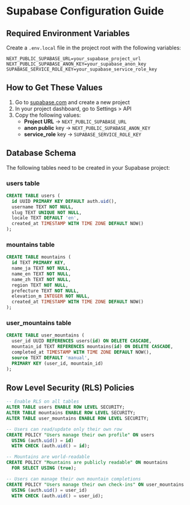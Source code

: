 # Supabase Configuration Guide

## Required Environment Variables

Create a `.env.local` file in the project root with the following variables:

```
NEXT_PUBLIC_SUPABASE_URL=your_supabase_project_url
NEXT_PUBLIC_SUPABASE_ANON_KEY=your_supabase_anon_key
SUPABASE_SERVICE_ROLE_KEY=your_supabase_service_role_key
```

## How to Get These Values

1. Go to [supabase.com](https://supabase.com) and create a new project
2. In your project dashboard, go to Settings > API
3. Copy the following values:
   - **Project URL** → `NEXT_PUBLIC_SUPABASE_URL`
   - **anon public** key → `NEXT_PUBLIC_SUPABASE_ANON_KEY`
   - **service_role** key → `SUPABASE_SERVICE_ROLE_KEY`

## Database Schema

The following tables need to be created in your Supabase project:

### users table
```sql
CREATE TABLE users (
  id UUID PRIMARY KEY DEFAULT auth.uid(),
  username TEXT NOT NULL,
  slug TEXT UNIQUE NOT NULL,
  locale TEXT DEFAULT 'en',
  created_at TIMESTAMP WITH TIME ZONE DEFAULT NOW()
);
```

### mountains table
```sql
CREATE TABLE mountains (
  id TEXT PRIMARY KEY,
  name_ja TEXT NOT NULL,
  name_en TEXT NOT NULL,
  name_zh TEXT NOT NULL,
  region TEXT NOT NULL,
  prefecture TEXT NOT NULL,
  elevation_m INTEGER NOT NULL,
  created_at TIMESTAMP WITH TIME ZONE DEFAULT NOW()
);
```

### user_mountains table
```sql
CREATE TABLE user_mountains (
  user_id UUID REFERENCES users(id) ON DELETE CASCADE,
  mountain_id TEXT REFERENCES mountains(id) ON DELETE CASCADE,
  completed_at TIMESTAMP WITH TIME ZONE DEFAULT NOW(),
  source TEXT DEFAULT 'manual',
  PRIMARY KEY (user_id, mountain_id)
);
```

## Row Level Security (RLS) Policies

```sql
-- Enable RLS on all tables
ALTER TABLE users ENABLE ROW LEVEL SECURITY;
ALTER TABLE mountains ENABLE ROW LEVEL SECURITY;
ALTER TABLE user_mountains ENABLE ROW LEVEL SECURITY;

-- Users can read/update only their own row
CREATE POLICY "Users manage their own profile" ON users
  USING (auth.uid() = id)
  WITH CHECK (auth.uid() = id);

-- Mountains are world-readable
CREATE POLICY "Mountains are publicly readable" ON mountains
  FOR SELECT USING (true);

-- Users can manage their own mountain completions
CREATE POLICY "Users manage their own check-ins" ON user_mountains
  USING (auth.uid() = user_id)
  WITH CHECK (auth.uid() = user_id);
```



